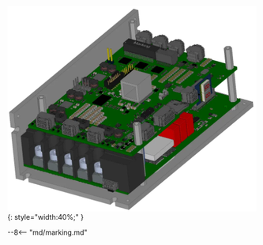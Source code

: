 ![TGZ-48-50/100RI pic](../../../../source/img/photo_TGZ-S-48-50_100RI.webp){: style="width:40%;" }

--8<-- "md/marking.md"

